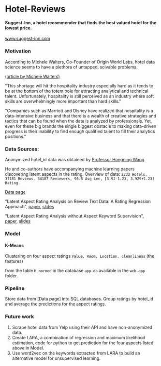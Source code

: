 # Hotel-Reviews
#### Suggest-Inn, a hotel recommender that finds the best valued hotel for the lowest price.

www.suggest-inn.com

### Motivation
According to Michele Walters, Co-Founder of Origin World Labs, hotel data science seems to have a plethora of untapped, solvable problems.

[(article by Michele Walters)](http://hotelexecutive.com/business_review/3619/hotel-data-science-a-new-profession-for-the-new-era-of-advanced-hospitality)

"This shortage will hit the hospitality industry especially hard as it tends to be 
at the bottom of the totem pole for attracting analytical and technical talent. 
Unfortunately, hospitality is still perceived as an industry where soft skills are 
overwhelmingly more important than hard skills."

"Companies such as Marriott and Disney have realized that hospitality is a data-intensive 
business and that there is a wealth of creative strategies and tactics that can be found 
when the data is analyzed by professionals. Yet, even for these big brands the single biggest 
obstacle to making data-driven progress is their inability to find enough qualified talent to 
fill their analytics positions." 

### Data Sources:
Anonymized hotel_id data was obtained by [Professor Hongning Wang](http://www.cs.virginia.edu/people/faculty/hwang.html).

He and co-authors have accompanying machine learning papers discovering latent aspects in the rating.
Overview of data:
`2232 Hotels, 37181 Reviews, 34187 Reviewers, 96.5 Avg Len, [3.92-1.23, 3.929+1.23] Rating.`

[Data page](http://times.cs.uiuc.edu/~wang296/Data/)

"Latent Aspect Rating Analysis on Review Text Data: A Rating Regression Approach", [paper](http://sifaka.cs.uiuc.edu/~wang296/paper/rp166f-wang.pdf),
[slides](http://times.cs.uiuc.edu/~wang296/paper/hongning-KDD10-v2.pptx)

"Latent Aspect Rating Analysis without Aspect Keyword Supervision",
[paper](http://sifaka.cs.uiuc.edu/~wang296/paper/p618.pdf),
[slides](http://times.cs.uiuc.edu/~wang296/paper/latent-aspect-rating-analysis.pptx)

### Model
#### K-Means 
Clustering on four aspect ratings `Value, Room, Location, Cleanliness` (the features)

from the table `H_normed` in the database `app.db` available in the `web-app` folder. 

### Pipeline

Store data from [Data page] into SQL databases. Group ratings by
hotel_id and average the predictions for the aspect ratings.

### Future work

1. Scrape hotel data from Yelp using their API and have non-anonymized data.
2. Create LARA, a combination of regression and maximum likelihood estimation,
   code for python to get prediction for the four aspects listed above in Model.
3. Use word2vec on the keywords extracted from LARA to build an alternative
   model for unsupervised learning.
  


